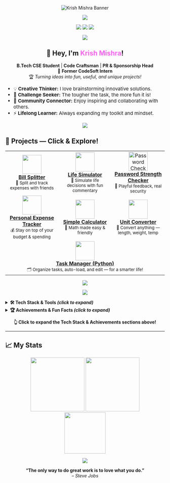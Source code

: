 <p align="center">
  <img src="https://capsule-render.vercel.app/api?type=waving&color=FF61F6&height=180&section=header&text=Krish%20Mishra%20%F0%9F%98%8E&fontSize=48&fontColor=ffffff" alt="Krish Mishra Banner"/>
</p>

<p align="center">
  <img src="https://readme-typing-svg.herokuapp.com?font=Fira+Code&size=28&pause=1200&color=FF61F6&center=true&vCenter=true&width=900&lines=Welcome+to+my+creative+world!;Python+%7C+C+%7C+HTML+%7C+CSS+%7C+Git+;Building+projects+that+stand+out+%F0%9F%98%8E;Let%27s+innovate+together!" />
</p>

<p align="center">
  <a href="https://www.linkedin.com/in/krish-mishra-45933a306"><img src="https://img.shields.io/badge/LinkedIn-Connect-blue?style=for-the-badge&logo=linkedin" /></a>
  <a href="mailto:krishmishra121301@gmail.com"><img src="https://img.shields.io/badge/Gmail-Email%20me-red?style=for-the-badge&logo=gmail" /></a>
  <a href="https://www.instagram.com/krish_mishra_7/profilecard/?igsh=eHR5bG8waDFhb21u"><img src="https://img.shields.io/badge/Instagram-follow-FF61F6?style=for-the-badge&logo=instagram" /></a>
</p>

<p align="center">
  <img src="https://capsule-render.vercel.app/api?type=waving&color=FF61F6&height=80&section=header"/>
</p>

<div align="center">
  <h2>
    <span style="display:inline-block;transform-origin:70% 70%;">👋</span>
    Hey, I'm <span style="color:#FF61F6;">Krish Mishra</span>!
  </h2>
  <p>
    <b>B.Tech CSE Student</b> | <b>Code Craftsman</b> | <b>PR & Sponsorship Head</b><br>
    🚀 <b>Former CodeSoft Intern</b><br>
    🏆 <i>Turning ideas into fun, useful, and unique projects!</i>
  </p>
  <ul align="left" style="font-size: 1.08em; margin-top: 10px;">
    <li>💡 <b>Creative Thinker:</b> I love brainstorming innovative solutions.</li>
    <li>🧩 <b>Challenge Seeker:</b> The tougher the task, the more fun it is!</li>
    <li>🎤 <b>Community Connector:</b> Enjoy inspiring and collaborating with others.</li>
    <li>⚡ <b>Lifelong Learner:</b> Always expanding my toolkit and mindset.</li>
  </ul>
</div>

<p align="center">
  <img src="https://capsule-render.vercel.app/api?type=rect&color=FF61F6&height=10&section=footer"/>
</p>

## 🌈 Projects — Click & Explore!

<table align="center" width="100%">
  <tr>
    <td align="center" width="33%">
      <a href="https://github.com/kri297/Cprojects/tree/main/C%20projects/Bill%20Splitter" target="_blank">
        <img src="https://img.icons8.com/fluency/96/000000/money.png" width="60"/><br>
        <b>Bill Splitter</b></a><br>
      <sub>💸 Split and track expenses with friends</sub>
    </td>
    <td align="center" width="33%">
      <a href="https://github.com/kri297/Cprojects/tree/main/C%20projects/Life%20Simulator" target="_blank">
        <img src="https://img.icons8.com/color/96/000000/baby.png" width="60"/><br>
        <b>Life Simulator</b></a><br>
      <sub>🌱 Simulate life decisions with fun commentary</sub>
    </td>
    <td align="center" width="33%">
      <a href="https://github.com/kri297/Cprojects/tree/main/C%20projects/Password%20Strength%20Checker" target="_blank">
        <img src="https://img.icons8.com/ios-filled/100/ff61f6/key-security.png" width="60" alt="Password Checker"/><br>
        <b>Password Strength Checker</b></a><br>
      <sub>🔐 Playful feedback, real security</sub>
    </td>
  </tr>
  <tr>
    <td align="center" width="33%">
      <a href="https://github.com/kri297/Cprojects/tree/main/C%20projects/Personal%20Expense%20Tracker" target="_blank">
        <img src="https://img.icons8.com/fluency/96/000000/budget.png" width="60"/><br>
        <b>Personal Expense Tracker</b></a><br>
      <sub>💰 Stay on top of your budget & spending</sub>
    </td>
    <td align="center" width="33%">
      <a href="https://github.com/kri297/Cprojects/tree/main/C%20projects/simple%20calculator" target="_blank">
        <img src="https://img.icons8.com/color/96/000000/calculator--v2.png" width="60"/><br>
        <b>Simple Calculator</b></a><br>
      <sub>🧮 Math made easy & friendly</sub>
    </td>
    <td align="center" width="33%">
      <a href="https://github.com/kri297/Cprojects/tree/main/C%20projects/Unit%20Converter" target="_blank">
        <img src="https://img.icons8.com/fluency/96/000000/ruler.png" width="60"/><br>
        <b>Unit Converter</b></a><br>
      <sub>📏 Convert anything — length, weight, temp</sub>
    </td>
  </tr>
  <tr>
    <td colspan="3" align="center">
      <a href="https://github.com/kri297/TaskManager/blob/main/590015053_KRISH_CODE.py" target="_blank">
        <img src="https://img.icons8.com/color/96/000000/task.png" width="60"/><br>
        <b>Task Manager (Python)</b></a><br>
      <sub>🗂️ Organize tasks, auto-load, and edit — for a smarter life!</sub>
    </td>
  </tr>
</table>

<p align="center">
  <img src="https://readme-typing-svg.herokuapp.com?font=Fira+Code&size=20&pause=900&color=FF61F6&center=true&vCenter=true&width=700&lines=👆+Click+any+project+to+explore+code+and+demos!"/>
</p>

<p align="center">
  <img src="https://capsule-render.vercel.app/api?type=rect&color=FF61F6&height=10&section=footer"/>
</p>

<details>
  <summary><b>🛠 Tech Stack & Tools <em>(click to expand)</em></b></summary>
  <p>
    <img src="https://skillicons.dev/icons?i=python,c,html,css,git,vscode,canva"/>
  </p>
</details>

<details>
  <summary><b>🏆 Achievements & Fun Facts <em>(click to expand)</em></b></summary>
  <ul>
    <li>🏢 <b>CodeSoft Intern:</b> C wizardry in action</li>
    <li>👥 <b>ACM Member:</b> Competitive coding is my jam</li>
    <li>📢 <b>PR & Sponsorship Head:</b> Master networker & motivator</li>
    <li>🐍 <b>Python Lover:</b> If it can be automated, I'm on it!</li>
    <li>🎤 <b>Public Speaking:</b> Explaining tech, making it fun</li>
    <li>✨ <b>Fun Fact:</b> My energy goes up as the challenge gets harder!</li>
  </ul>
</details>

<p align="center"><b>👆 Click to expand the Tech Stack & Achievements sections above!</b></p>

---

## 📈 My Stats

<div align="center">
  <img src="https://github-readme-stats.vercel.app/api?username=kri297&show_icons=true&theme=radical&hide_border=true" height="170"/>
  <img src="https://github-readme-streak-stats.herokuapp.com/?user=kri297&theme=radical&hide_border=true" height="170"/>
  <br>
  <img src="https://github-profile-trophy.vercel.app/?username=kri297&theme=radical&margin-w=10&no-bg=true" height="130"/>
</div>

<p align="center">
  <img src="https://capsule-render.vercel.app/api?type=waving&color=FF61F6&height=100&section=footer"/>
</p>

<p align="center">
  <b>“The only way to do great work is to love what you do.”</b><br>
  <i>– Steve Jobs</i>
</p>
